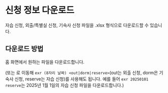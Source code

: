 # 신청 정보 다운로드

자습 신청, 외출/특별실 신청, 기숙사 신청 파일을 .xlsx 형식으로 다운로드할 수 있습니다.

## 다운로드 방법
홈 화면에서 원하는 파일을 다운로드합니다.

(또는 [](dev_console.md)로 이동해 `exr (8자리 날짜) <out|dorm|reserve>`(out는 외출 신청, dorm은 기숙사 신청, reserve는 자습 신청)를 사용해도 됩니다. 예를 들어 `exr 20250101 reserve`는 2025년 1월 1일의 자습 신청 파일을 다운로드합니다.)

